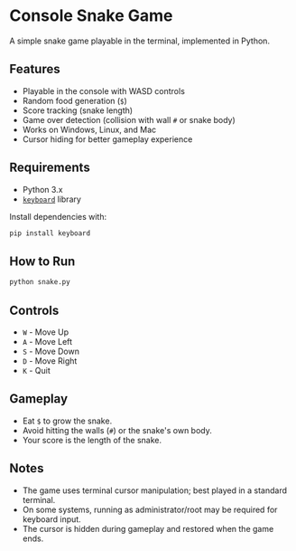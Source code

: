 # Console Snake Game

A simple snake game playable in the terminal, implemented in Python.

## Features

- Playable in the console with WASD controls
- Random food generation (`$`)
- Score tracking (snake length)
- Game over detection (collision with wall `#` or snake body)
- Works on Windows, Linux, and Mac
- Cursor hiding for better gameplay experience

## Requirements

- Python 3.x
- [`keyboard`](https://pypi.org/project/keyboard/) library

Install dependencies with:

```sh
pip install keyboard
```

## How to Run

```sh
python snake.py
```

## Controls

- `W` - Move Up
- `A` - Move Left
- `S` - Move Down
- `D` - Move Right
- `K` - Quit

## Gameplay

- Eat `$` to grow the snake.
- Avoid hitting the walls (`#`) or the snake's own body.
- Your score is the length of the snake.

## Notes

- The game uses terminal cursor manipulation; best played in a standard terminal.
- On some systems, running as administrator/root may be required for keyboard input.
- The cursor is hidden during gameplay and restored when the game ends.
